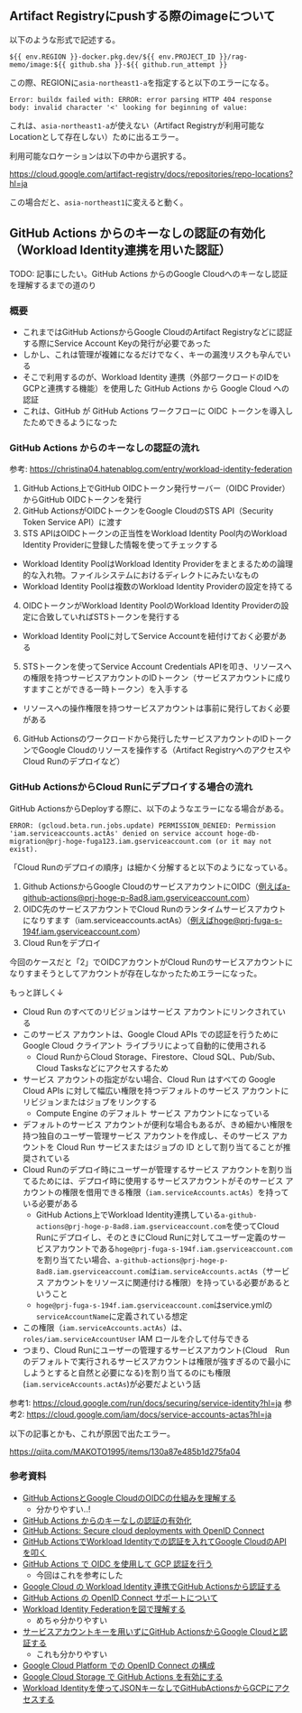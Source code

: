 ## Artifact Registryにpushする際のimageについて

以下のような形式で記述する。

```
${{ env.REGION }}-docker.pkg.dev/${{ env.PROJECT_ID }}/rag-memo/image:${{ github.sha }}-${{ github.run_attempt }}
```

この際、REGIONに`asia-northeast1-a`を指定すると以下のエラーになる。

```
Error: buildx failed with: ERROR: error parsing HTTP 404 response body: invalid character '<' looking for beginning of value:
```

これは、`asia-northeast1-a`が使えない（Artifact Registryが利用可能なLocationとして存在しない）ために出るエラー。

利用可能なロケーションは以下の中から選択する。

https://cloud.google.com/artifact-registry/docs/repositories/repo-locations?hl=ja

この場合だと、`asia-northeast1`に変えると動く。

## GitHub Actions からのキーなしの認証の有効化（Workload Identity連携を用いた認証）

TODO: 記事にしたい。GitHub Actions からのGoogle Cloudへのキーなし認証を理解するまでの道のり

### 概要

- これまではGitHub ActionsからGoogle CloudのArtifact Registryなどに認証する際にService Account Keyの発行が必要であった
- しかし、これは管理が複雑になるだけでなく、キーの漏洩リスクも孕んでいる
- そこで利用するのが、Workload Identity 連携（外部ワークロードのIDをGCPと連携する機能）を使用した GitHub Actions から Google Cloud への認証
- これは、GitHub が GitHub Actions ワークフローに OIDC トークンを導入したためできるようになった

### GitHub Actions からのキーなしの認証の流れ

参考: https://christina04.hatenablog.com/entry/workload-identity-federation

1. GitHub Actions上でGitHub OIDCトークン発行サーバー（OIDC Provider）からGitHub OIDCトークンを発行
2. GitHub ActionsがOIDCトークンをGoogle CloudのSTS API（Security Token Service API）に渡す
3. STS APIはOIDCトークンの正当性をWorkload Identity Pool内のWorkload Identity Providerに登録した情報を使ってチェックする
- Workload Identity PoolはWorkload Identity Providerをまとまるための論理的な入れ物。ファイルシステムにおけるディレクトにみたいなもの
- Workload Identity Poolは複数のWorkload Identity Providerの設定を持てる
4. OIDCトークンがWorkload Identity PoolのWorkload Identity Providerの設定に合致していればSTSトークンを発行する
- Workload Identity Poolに対してService Accountを紐付けておく必要がある
5. STSトークンを使ってService Account Credentials APIを叩き、リソースへの権限を持つサービスアカウントのIDトークン（サービスアカウントに成りすますことができる一時トークン）を入手する
- リソースへの操作権限を持つサービスアカウントは事前に発行しておく必要がある
6. GitHub Actionsのワークロードから発行したサービスアカウントのIDトークンでGoogle Cloudのリソースを操作する（Artifact RegistryへのアクセスやCloud Runのデプロイなど）

### GitHub ActionsからCloud Runにデプロイする場合の流れ

GitHub ActionsからDeployする際に、以下のようなエラーになる場合がある。

```
ERROR: (gcloud.beta.run.jobs.update) PERMISSION_DENIED: Permission 'iam.serviceaccounts.actAs' denied on service account hoge-db-migration@prj-hoge-fuga123.iam.gserviceaccount.com (or it may not exist).
```

「Cloud Runのデプロイの順序」は細かく分解すると以下のようになっている。

1. Github ActionsからGoogle CloudのサービスアカウントにOIDC（例えばa-github-actions@prj-hoge-p-8ad8.iam.gserviceaccount.com）
2. OIDC先のサービスアカウントでCloud Runのランタイムサービスアカウトになりすます（iam.serviceaccounts.actAs）（例えばhoge@prj-fuga-s-194f.iam.gserviceaccount.com）
3. Cloud Runをデプロイ

今回のケースだと「2」でOIDCアカウントがCloud Runのサービスアカウントになりすまそうとしてアカウントが存在しなかったためエラーになった。

もっと詳しく↓

- Cloud Run のすべてのリビジョンはサービス アカウントにリンクされている
- このサービス アカウントは、Google Cloud APIs での認証を行うために Google Cloud クライアント ライブラリによって自動的に使用される
  - Cloud RunからCloud Storage、Firestore、Cloud SQL、Pub/Sub、Cloud Tasksなどにアクセスするため
- サービス アカウントの指定がない場合、Cloud Run はすべての Google Cloud APIs に対して幅広い権限を持つデフォルトのサービス アカウントにリビジョンまたはジョブをリンクする
  - Compute Engine のデフォルト サービス アカウントになっている
- デフォルトのサービス アカウントが便利な場合もあるが、きめ細かい権限を持つ独自のユーザー管理サービス アカウントを作成し、そのサービス アカウントを Cloud Run サービスまたはジョブの ID として割り当てることが推奨されている
- Cloud Runのデプロイ時にユーザーが管理するサービス アカウントを割り当てるためには、デプロイ時に使用するサービスアカウントがそのサービス アカウントの権限を借用できる権限（`iam.serviceAccounts.actAs`）を持っている必要がある
  - GitHub Actions上でWorkload Identity連携している`a-github-actions@prj-hoge-p-8ad8.iam.gserviceaccount.com`を使ってCloud Runにデプロイし、そのときにCloud Runに対してユーザー定義のサービスアカウントである`hoge@prj-fuga-s-194f.iam.gserviceaccount.com`を割り当てたい場合、`a-github-actions@prj-hoge-p-8ad8.iam.gserviceaccount.com`は`iam.serviceAccounts.actAs`（サービス アカウントをリソースに関連付ける権限）を持っている必要があるということ
  - `hoge@prj-fuga-s-194f.iam.gserviceaccount.com`はservice.ymlの`serviceAccountName`に定義されている想定
- この権限（`iam.serviceAccounts.actAs`）は、`roles/iam.serviceAccountUser` IAM ロールを介して付与できる
- つまり、Cloud Runにユーザーの管理するサービスアカウント(Cloud　Runのデフォルトで実行されるサービスアカウントは権限が強すぎるので最小にしようとすると自然と必要になる)を割り当てるのにも権限 (`iam.serviceAccounts.actAs`)が必要だよという話

参考1: https://cloud.google.com/run/docs/securing/service-identity?hl=ja
参考2: https://cloud.google.com/iam/docs/service-accounts-actas?hl=ja

以下の記事とかも、これが原因で出たエラー。

https://qiita.com/MAKOTO1995/items/130a87e485b1d275fa04

### 参考資料

- [GitHub ActionsとGoogle CloudのOIDCの仕組みを理解する](https://zenn.dev/takamin55/articles/53d732b081ba66)
    - 分かりやすい..!
- [GitHub Actions からのキーなしの認証の有効化](https://cloud.google.com/blog/ja/products/identity-security/enabling-keyless-authentication-from-github-actions)
- [GitHub Actions: Secure cloud deployments with OpenID Connect](https://github.blog/changelog/2021-10-27-github-actions-secure-cloud-deployments-with-openid-connect/)
- [GitHub ActionsでWorkload Identityでの認証を入れてGoogle CloudのAPIを叩く](https://zenn.dev/satohjohn/articles/1645be8e83eab6)
- [GitHub Actions で OIDC を使用して GCP 認証を行う](https://zenn.dev/kou_pg_0131/articles/gh-actions-oidc-gcp)
    - 今回はこれを参考にした
- [Google Cloud の Workload Identity 連携でGitHub Actionsから認証する](https://blog.lacolaco.net/posts/github-actions-oidc-google-cloud/)
- [GitHub Actions の OpenID Connect サポートについて](https://zenn.dev/miyajan/articles/github-actions-support-openid-connect)
- [Workload Identity Federationを図で理解する](https://christina04.hatenablog.com/entry/workload-identity-federation)
    - めちゃ分かりやすい
- [サービスアカウントキーを用いずにGitHub ActionsからGoogle Cloudと認証する](https://dev.classmethod.jp/articles/google-cloud-auth-with-workload-identity/)
    - これも分かりやすい
- [Google Cloud Platform での OpenID Connect の構成](https://docs.github.com/ja/actions/deployment/security-hardening-your-deployments/configuring-openid-connect-in-google-cloud-platform)
- [Google Cloud Storage で GitHub Actions を有効にする](https://docs.github.com/ja/enterprise-server@3.12/admin/github-actions/enabling-github-actions-for-github-enterprise-server/enabling-github-actions-with-google-cloud-storage)
- [Workload Identityを使ってJSONキーなしでGitHubActionsからGCPにアクセスする](https://qiita.com/shiozaki/items/9d50f28d38f027c6beb3)
